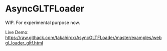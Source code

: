 # AsyncGLTFLoader

WIP. For experimental purpose now.

Live Demo: https://raw.githack.com/takahirox/AsyncGLTFLoader/master/examples/webgl_loader_gltf.html
